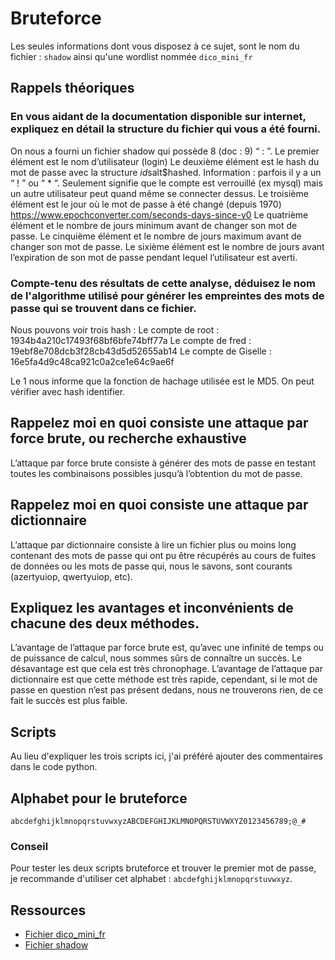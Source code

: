 # Bruteforce

Les seules informations dont vous disposez à ce sujet, sont le nom du fichier : `shadow` ainsi qu'une wordlist nommée `dico_mini_fr`


## Rappels théoriques

### En vous aidant de la documentation disponible sur internet, expliquez en détail la structure du fichier qui vous a été fourni. 

On nous a fourni un fichier shadow qui possède 8 (doc : 9) “ : ”. 
Le premier élément est le nom d’utilisateur (login)
Le deuxième élément est le hash du mot de passe avec la structure $id$salt$hashed.
Information : parfois il y a un “ ! ” ou “ * “. Seulement signifie que le compte est verrouillé (ex mysql) mais un autre utilisateur peut quand même se connecter dessus. 
Le troisième élément est le jour où le mot de passe à été changé (depuis 1970) https://www.epochconverter.com/seconds-days-since-y0
Le quatrième élément et le nombre de jours minimum avant de changer son mot de passe.
Le cinquième élément et le nombre de jours maximum avant de changer son mot de passe.
Le sixième élément est le nombre de jours avant l’expiration de son mot de passe pendant lequel l’utilisateur est averti.


### Compte-tenu des résultats de cette analyse, déduisez le nom de l'algorithme utilisé pour générer les empreintes des mots de passe qui se trouvent dans ce fichier.

Nous pouvons voir trois hash :
Le compte de root : $1$934b4a210c17493f68bf6bfe74bff77a
Le compte de fred : $1$9ebf8e708dcb3f28cb43d5d52655ab14
Le compte de Giselle : $1$6e5fa4d9c48ca921c0a2ce1e64c9ae6f

Le $1$ nous informe que la fonction de hachage utilisée est le MD5.
On peut vérifier avec hash identifier.


## Rappelez moi en quoi consiste une attaque par force brute, ou recherche exhaustive

L’attaque par force brute consiste à générer des mots de passe en testant toutes les combinaisons possibles jusqu’à l’obtention du mot de passe.


## Rappelez moi en quoi consiste une attaque par dictionnaire 

L’attaque par dictionnaire consiste à lire un fichier plus ou moins long contenant des mots de passe qui ont pu être récupérés au cours de fuites de données ou les mots de passe qui, nous le savons, sont courants (azertyuiop, qwertyuiop, etc).


## Expliquez les avantages et inconvénients de chacune des deux méthodes.

L’avantage de l’attaque par force brute est, qu’avec une infinité de temps ou de puissance de calcul, nous sommes sûrs de connaître un succès. Le désavantage est que cela est très chronophage. L’avantage de l’attaque par dictionnaire est que cette méthode est très rapide, cependant, si le mot de passe en question n’est pas présent dedans, nous ne trouverons rien, de ce fait le succès est plus faible.


## Scripts

Au lieu d'expliquer les trois scripts ici, j'ai préféré ajouter des commentaires dans le code python.


## Alphabet pour le bruteforce

`abcdefghijklmnopqrstuvwxyzABCDEFGHIJKLMNOPQRSTUVWXYZ0123456789;@_#`

### Conseil

Pour tester les deux scripts bruteforce et trouver le premier mot de passe, je recommande d'utiliser cet alphabet : `abcdefghijklmnopqrstuvwxyz`.


## Ressources

- [Fichier dico_mini_fr](./dico_mini_fr)
- [Fichier shadow](./shadow)
